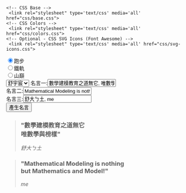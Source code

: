 
<!DOCTYPE html>		<!-- 這是註解 -->
<html>				<!-- 這是html開頭的tag -->
<head>				<!-- 這是head開頭的tag -->
<meta http-equiv="Content-Type" content="text/html; charset=utf-8" />	<!-- 宣告編碼 -->
<title>這是要教給大家的Javascript程式</title>							<!-- 放在視窗列的文字 -->

    <!-- CSS Base -->
     <link rel="stylesheet" type='text/css' media='all' href="css/base.css"> 
    <!-- CSS Colors -->
     <link rel="stylesheet" type='text/css' media='all' href="css/colors.css"> 
    <!-- Optional - CSS SVG Icons (Font Awesome) -->
     <link rel="stylesheet" type='text/css' media='all' href="css/svg-icons.css"> 


</head>				<!-- 這是head結束的tag -->
<body>
    <main role="main">
        <article id="webslides" class="vertical">
<section class="bg-black aligncenter">
<!-- 下面是選項的語法 -->
<div class="wrap  fadeInUp" id="sec1">
	<div class="content-left">
		<input type="radio" name="option" value="跑步" checked>跑步<br>
		<input type="radio" name="option" value="鐵軌">鐵軌<br>
		<input type="radio" name="option" value="山巔">山巔<br>
		<select name="test" class="opts" id="myselect">
		  <option selected value=1>舒宇宸</option>
		  <option value=2>劉之中</option>
		  <option value=3>李昱勳</option>
		</select>
		名言一:<input id="quote_input1" value="數學建模教育之道無它, 唯數學與榜樣"> <br>
		名言二:<input id="quote_input2" value="Mathematical Modeling is nothing, but Mathematics and Model!"> <br>
		名言三:<input id="quote_input3" value="舒大ㄅ土, me"> <br>
		<button type="button" id="mybutton" onclick=showopt()>產生名言</button>	<!-- 按了之後要執行showopt() -->
	</div>
</div>
<div id="sec2">	
	<span id="teacher" class="background-right-bottom" style="background-image:url('images/ycshu.png'); z-index:5;"></span>
	<span id="bgimage" class="background light" style="background-image:url('images/road-dawn-mountains-sky.jpeg');"></span>
	<div class="wrap  fadeInUp">
		<div class="content-left">
			<blockquote>
				<h3 id="quote_line1">"數學建模教育之道無它<br>唯數學與榜樣"</h3>
				<p id="author1"><cite>舒大ㄅ土</cite></p>
			</blockquote>
			<blockquote>
				<h3 id="quote_line2">"Mathematical Modeling is nothing<br>but Mathematics and Model!"</h3>
				<p id="author2"><cite>me</cite></p>				
			</blockquote>
		</div>
	</div>
</div>
</section>
<!-- 改成一頁囉 :D
<section class="bg-black aligncenter" id="section_output">
<div id="sec2">
	<span id="teacher" class="background-right-bottom" style="background-image:url('images/ycshu.png'); z-index:5;"></span>
	<span id="bgimage" class="background light" style="background-image:url('images/road-dawn-mountains-sky.jpeg');"></span>
	
	<div class="wrap  fadeInUp">
		<div class="content-left">
			<blockquote>
				<h3 id="quote_line1">"數學建模教育之道無它<br>唯數學與榜樣"</h3>
				<p id="author1"><cite>舒大ㄅ土</cite></p>
			</blockquote>
			<blockquote>
				<h3 id="quote_line2">"Mathematical Modeling is nothing<br>but Mathematics and Model!"</h3>
				<p id="author2"><cite>me</cite></p>				
			</blockquote>
		</div>
	</div>
</div>
</section>
-->
        </article>
        <!-- end article -->
    </main>

<!-- 以下就真的是Javascript的程式了 -->
<script src="js/webslides.js"></script>
<script src="js/jquery.min.js"></script>
<script src="js/html2canvas.js"></script>
<script>
	const ws = new WebSlides();
	//
	$( "#sec2" ).hide();

function showopt() {

	var x;
	x = document.getElementById("quote_input1").value;
	x = x.split(',');
	x = x.join('<br>');
	document.getElementById("quote_line1").innerHTML = x;
	x = document.getElementById("quote_input2").value;
	x = x.split(',');
	x = x.join('<br>');
	document.getElementById("quote_line2").innerHTML = x;
	x = document.getElementById("quote_input3").value;
	x = x.split(',');
	document.getElementById("author1").innerHTML = "<cite>" + x[0] + "</cite>";
	
	var teacher_no = document.getElementById("myselect").value;
	if(teacher_no == 1) {
		document.getElementById("teacher").style = "background-image:url('images/ycshu.png'); z-index:5;";
	} else if (teacher_no == 2) {
		document.getElementById("teacher").style = "background-image:url('images/ccliu.png'); z-index:5;";
	} else if (teacher_no == 3) {
		document.getElementById("teacher").style = "background-image:url('images/andylee.png'); z-index:5;";
	}
	
	var y = document.getElementsByName("option");
	for(var i=0; i<y.length; ++i) {
		if(y[i].checked) {
			document.getElementById("author2").innerHTML = "<cite>" + x[1] + "</cite>";
			if(i==1) {
				document.getElementById("bgimage").style = "background-image:url('images/road-2.jpg');";
			} else if(i==2) {
				document.getElementById("bgimage").style = "background-image:url('images/road-3.jpg');";
			} else {
				document.getElementById("bgimage").style = "background-image:url('images/road-dawn-mountains-sky.jpeg');";
			}
		}
	}
	$( "#sec1" ).hide();
	$( "#sec2" ).show();
	/*
	//老師準備要產生圖檔用的 XD
	html2canvas(document.body, {
		onrendered: function(canvas) {
		var myImage = canvas.toDataURL("image/png");
            window.open(myImage);
		//y = document.getElementById("section-3");
		//y.appendChild(canvas);
		//document.body.appendChild(canvas);
		}
	});
	*/
	
}
</script>
</body>
</html>
